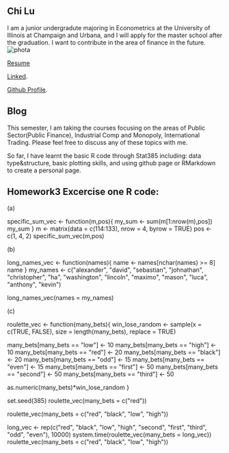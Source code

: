 ## Chi Lu

I am a junior undergradute majoring in Econometrics at the University of Illinois at Champaign and Urbana, and I will apply for the master school after the graduation. I want to contribute in the area of finance in the future. 
![phota](https://user-images.githubusercontent.com/35546324/76273102-0427ae00-624b-11ea-845a-a3445b71c9bf.jpeg)

[Resume](https://github.com/chilu981021/chilu981021.github.io/files/4283574/Resume.docx.pdf)

[Linked](https://www.linkedin.com/in/chi-lu-b434721a3/).

[Github Profile](https://chilu981021.github.io/).


## Blog

This semester, I am taking the courses focusing on the areas of Public Sector(Public Finance), Industrial Comp and Monopoly, International Trading. Please feel free to discuss any of these topics with me. 

So far, I have learnt the basic R code through Stat385 including: data type&structure, basic plotting skills, and using github page or RMarkdown to create a personal page. 

## Homework3 Excercise one R code: 
(a)

specific_sum_vec <- function(m,pos){
  my_sum <- sum(m[1:nrow(m),pos])
  my_sum
}
m <- matrix(data = c(114:133), nrow = 4, byrow = TRUE)
pos <- c(1, 4, 2)
specific_sum_vec(m,pos)



(b)

long_names_vec <- function(names){
  name <- names[nchar(names) >= 8]
  name
}
my_names <- c("alexander", "david", "sebastian", "johnathan", "christopher", "ha",
              "washington", "lincoln", "maximo", "mason", "luca", "anthony", "kevin")

long_names_vec(names = my_names)



(c)

roulette_vec <- function(many_bets){
  win_lose_random <- sample(x = c(TRUE, FALSE), size = length(many_bets), replace = TRUE)

  many_bets[many_bets == "low"] <- 10
  many_bets[many_bets == "high"] <- 10
  many_bets[many_bets == "red"] <- 20
  many_bets[many_bets == "black"] <- 20
  many_bets[many_bets == "odd"] <- 15
  many_bets[many_bets == "even"] <- 15
  many_bets[many_bets == "first"] <- 50
  many_bets[many_bets == "second"] <- 50
  many_bets[many_bets == "third"] <- 50

  as.numeric(many_bets)*win_lose_random
}

set.seed(385)
roulette_vec(many_bets = c("red"))

roulette_vec(many_bets = c("red", "black", "low", "high"))

long_vec <- rep(c("red", "black", "low", "high", "second", "first", "third",
                  "odd", "even"), 10000)
system.time(roulette_vec(many_bets = long_vec))
roulette_vec(many_bets = c("red", "black", "low", "high"))
